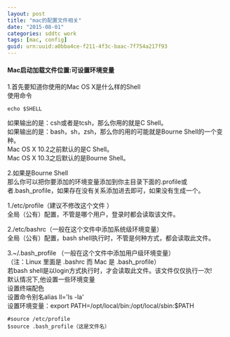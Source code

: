 ```yaml
---
layout: post
title: "mac的配置文件相关"
date: "2015-08-01"
categories: sddtc work
tags: [mac, config]
guid: urn:uuid:a0bba4ce-f211-4f3c-baac-7f754a217f93
---
```


#### Mac启动加载文件位置:可设置环境变量
1.首先要知道你使用的Mac OS X是什么样的Shell  
使用命令  

```vim
echo $SHELL  
```

如果输出的是：csh或者是tcsh，那么你用的就是C Shell。  
如果输出的是：bash，sh，zsh，那么你的用的可能就是Bourne Shell的一个变种。  
Mac OS X 10.2之前默认的是C Shell。  
Mac OS X 10.3之后默认的是Bourne Shell。  

2.如果是Bourne Shell  
那么你可以把你要添加的环境变量添加到你主目录下面的.profile或者.bash_profile，如果存在没有关系添加进去即可，如果没有生成一个。  

 1./etc/profile（建议不修改这个文件 ）  
 全局（公有）配置，不管是哪个用户，登录时都会读取该文件。  

 2./etc/bashrc（一般在这个文件中添加系统级环境变量）  
 全局（公有）配置，bash shell执行时，不管是何种方式，都会读取此文件。    

 3.~/.bash\_profile  （一般在这个文件中添加用户级环境变量）  
（注：Linux 里面是 .bashrc 而 Mac 是 .bash\_profile）  
 若bash shell是以login方式执行时，才会读取此文件。该文件仅仅执行一次!  
 默认情况下,他设置一些环境变量  
 设置终端配色  
 设置命令别名alias ll='ls -la'  
 设置环境变量：export PATH=/opt/local/bin:/opt/local/sbin:$PATH  

 ```vim
 #source /etc/profile
 $source .bash_profile（这是文件名）
 ```

